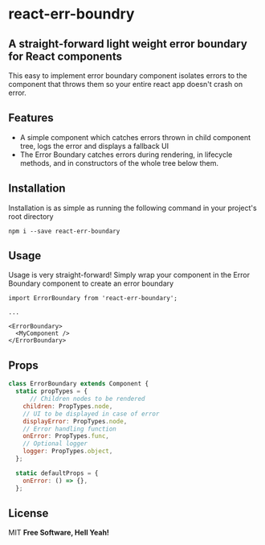 # react-err-boundry

## A straight-forward light weight error boundary for React components

This easy to implement error boundary component isolates errors to the component that throws them so your entire react app doesn't crash on error.

## Features

- A simple component which catches errors thrown in child component tree, logs the error and displays a fallback UI
- The Error Boundary catches errors during rendering, in lifecycle methods, and in constructors of the whole tree below them.

## Installation

Installation is as simple as running the following command in your project's root directory

```
npm i --save react-err-boundary
```

## Usage

Usage is very straight-forward! Simply wrap your component in the Error Boundary component to create an error boundary

```
import ErrorBoundary from 'react-err-boundary';

...

<ErrorBoundary>
  <MyComponent />
</ErrorBoundary>
```

## Props

```javascript
class ErrorBoundary extends Component {
  static propTypes = {
	  // Children nodes to be rendered
    children: PropTypes.node,
	// UI to be displayed in case of error
    displayError: PropTypes.node,
	// Error handling function
    onError: PropTypes.func,
	// Optional logger
    logger: PropTypes.object,
  };

  static defaultProps = {
    onError: () => {},
  };
```

## License

MIT
**Free Software, Hell Yeah!**
